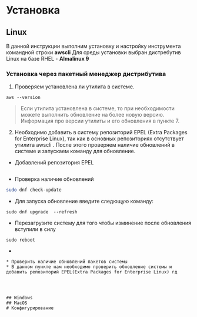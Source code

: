 # Установка
## Linux

В данной инструкции выполним установку и настройку инструмента командной строки **awscli**   Для среды установки выбран дистребутив  Linux на базе RHEL - **Almalinux 9**
### Установка через пакетный менеджер дистрибутива

1. Проверяем установлена ли утилита в системе. 
```shell
aws --version
```
> Если  утилита установлена в системе, то при необходимости можете выполнить обновление на более новую версию. Информация про версии утилиты и его обновления в пункте 7.


2. Необходимо добавить в систему репозиторий EPEL (Extra Packages for Enterprise Linux), так как в основных репозиториях отсутствует   утилита awscli . После этого проверяем наличие обновлений в системе и запускаем команду для обновление.  
* Добавлений репозитория EPEL
```shell

```
* Проверка  наличие обновлений
```bash
sudo dnf check-update
```
* Для запуска обновление введите следющую команду:
```shell
sudo dnf upgrade  --refresh
```
* Перезагрузите систему для того чтобы изминение после обновления вступили в силу
```shell
sudo reboot
```
* 

```
* Проверить наличие обновлений пакетов системы
* В данном пункте нам необходимо проверить обновление системы и добавить репозиторий EPEL(Extra Packages for Enterprise Linux) гд




## Windows
## MacOS
# Конфигурирование